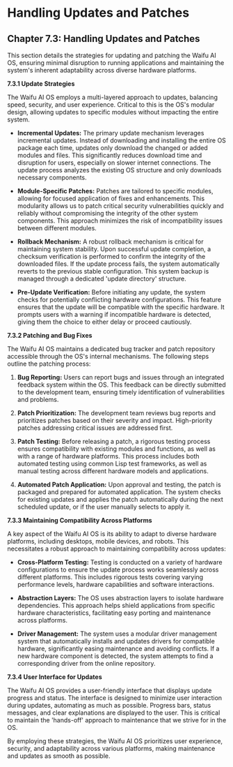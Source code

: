 # Handling Updates and Patches

## Chapter 7.3: Handling Updates and Patches

This section details the strategies for updating and patching the Waifu AI OS, ensuring minimal disruption to running applications and maintaining the system's inherent adaptability across diverse hardware platforms.

**7.3.1 Update Strategies**

The Waifu AI OS employs a multi-layered approach to updates, balancing speed, security, and user experience.  Critical to this is the OS's modular design, allowing updates to specific modules without impacting the entire system.

* **Incremental Updates:** The primary update mechanism leverages incremental updates. Instead of downloading and installing the entire OS package each time, updates only download the changed or added modules and files. This significantly reduces download time and disruption for users, especially on slower internet connections.  The update process analyzes the existing OS structure and only downloads necessary components.

* **Module-Specific Patches:**  Patches are tailored to specific modules, allowing for focused application of fixes and enhancements. This modularity allows us to patch critical security vulnerabilities quickly and reliably without compromising the integrity of the other system components.  This approach minimizes the risk of incompatibility issues between different modules.

* **Rollback Mechanism:**  A robust rollback mechanism is critical for maintaining system stability.  Upon successful update completion, a checksum verification is performed to confirm the integrity of the downloaded files.  If the update process fails, the system automatically reverts to the previous stable configuration. This system backup is managed through a dedicated 'update directory' structure.

* **Pre-Update Verification:** Before initiating any update, the system checks for potentially conflicting hardware configurations. This feature ensures that the update will be compatible with the specific hardware. It prompts users with a warning if incompatible hardware is detected, giving them the choice to either delay or proceed cautiously.

**7.3.2 Patching and Bug Fixes**

The Waifu AI OS maintains a dedicated bug tracker and patch repository accessible through the OS's internal mechanisms. The following steps outline the patching process:

1. **Bug Reporting:** Users can report bugs and issues through an integrated feedback system within the OS. This feedback can be directly submitted to the development team, ensuring timely identification of vulnerabilities and problems.

2. **Patch Prioritization:** The development team reviews bug reports and prioritizes patches based on their severity and impact. High-priority patches addressing critical issues are addressed first.

3. **Patch Testing:** Before releasing a patch, a rigorous testing process ensures compatibility with existing modules and functions, as well as with a range of hardware platforms.  This process includes both automated testing using common Lisp test frameworks, as well as manual testing across different hardware models and applications.

4. **Automated Patch Application:** Upon approval and testing, the patch is packaged and prepared for automated application.  The system checks for existing updates and applies the patch automatically during the next scheduled update, or if the user manually selects to apply it.

**7.3.3 Maintaining Compatibility Across Platforms**

A key aspect of the Waifu AI OS is its ability to adapt to diverse hardware platforms, including desktops, mobile devices, and robots. This necessitates a robust approach to maintaining compatibility across updates:

* **Cross-Platform Testing:** Testing is conducted on a variety of hardware configurations to ensure the update process works seamlessly across different platforms. This includes rigorous tests covering varying performance levels, hardware capabilities and software interactions.

* **Abstraction Layers:** The OS uses abstraction layers to isolate hardware dependencies.  This approach helps shield applications from specific hardware characteristics, facilitating easy porting and maintenance across platforms.

* **Driver Management:** The system uses a modular driver management system that automatically installs and updates drivers for compatible hardware, significantly easing maintenance and avoiding conflicts.  If a new hardware component is detected, the system attempts to find a corresponding driver from the online repository.

**7.3.4 User Interface for Updates**

The Waifu AI OS provides a user-friendly interface that displays update progress and status. The interface is designed to minimize user interaction during updates, automating as much as possible.  Progress bars, status messages, and clear explanations are displayed to the user. This is critical to maintain the 'hands-off' approach to maintenance that we strive for in the OS.

By employing these strategies, the Waifu AI OS prioritizes user experience, security, and adaptability across various platforms, making maintenance and updates as smooth as possible.


<a id='chapter-7-4'></a>

